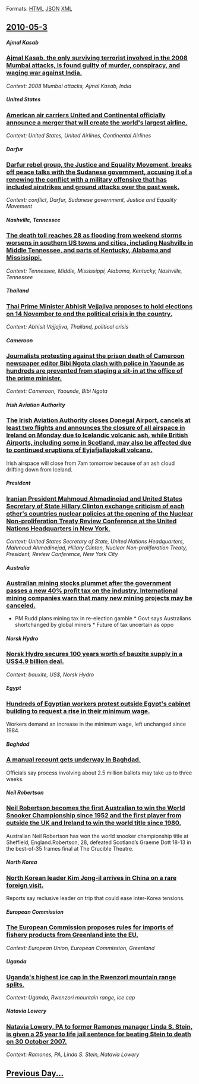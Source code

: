 
Formats: [HTML](2010/05/3/index.html)  [JSON](2010/05/3/index.json)  [XML](2010/05/3/index.xml)  

## [2010-05-3](/news/2010/05/3/index.md)

##### Ajmal Kasab
### [Ajmal Kasab, the only surviving terrorist involved in the 2008 Mumbai attacks, is found guilty of murder, conspiracy, and waging war against India. ](/news/2010/05/3/ajmal-kasab-the-only-surviving-terrorist-involved-in-the-2008-mumbai-attacks-is-found-guilty-of-murder-conspiracy-and-waging-war-against.md)
_Context: 2008 Mumbai attacks, Ajmal Kasab, India_

##### United States
### [American air carriers United and Continental officially announce a merger that will create the world's largest airline. ](/news/2010/05/3/american-air-carriers-united-and-continental-officially-announce-a-merger-that-will-create-the-world-s-largest-airline.md)
_Context: United States, United Airlines, Continental Airlines_

##### Darfur
### [Darfur rebel group, the Justice and Equality Movement, breaks off peace talks with the Sudanese government, accusing it of a renewing the conflict with a military offensive that has included airstrikes and ground attacks over the past week. ](/news/2010/05/3/darfur-rebel-group-the-justice-and-equality-movement-breaks-off-peace-talks-with-the-sudanese-government-accusing-it-of-a-renewing-the-co.md)
_Context: conflict, Darfur, Sudanese government, Justice and Equality Movement_

##### Nashville, Tennessee
### [The death toll reaches 28 as flooding from weekend storms worsens in southern US towns and cities, including Nashville in Middle Tennessee, and parts of Kentucky, Alabama and Mississippi. ](/news/2010/05/3/the-death-toll-reaches-28-as-flooding-from-weekend-storms-worsens-in-southern-us-towns-and-cities-including-nashville-in-middle-tennessee.md)
_Context: Tennessee, Middle, Mississippi, Alabama, Kentucky, Nashville, Tennessee_

##### Thailand
### [Thai Prime Minister Abhisit Vejjajiva proposes to hold elections on 14 November to end the political crisis in the country. ](/news/2010/05/3/thai-prime-minister-abhisit-vejjajiva-proposes-to-hold-elections-on-14-november-to-end-the-political-crisis-in-the-country.md)
_Context: Abhisit Vejjajiva, Thailand, political crisis_

##### Cameroon
### [Journalists protesting against the prison death of Cameroon newspaper editor Bibi Ngota clash with police in Yaounde as hundreds are prevented from staging a sit-in at the office of the prime minister. ](/news/2010/05/3/journalists-protesting-against-the-prison-death-of-cameroon-newspaper-editor-bibi-ngota-clash-with-police-in-yaounda-c-as-hundreds-are-preven.md)
_Context: Cameroon, Yaounde, Bibi Ngota_

##### Irish Aviation Authority
### [The Irish Aviation Authority closes Donegal Airport, cancels at least two flights and announces the closure of all airspace in Ireland on Monday due to Icelandic volcanic ash, while British Airports, including some in Scotland, may also be affected due to continued eruptions of Eyjafjallajokull volcano. ](/news/2010/05/3/the-irish-aviation-authority-closes-donegal-airport-cancels-at-least-two-flights-and-announces-the-closure-of-all-airspace-in-ireland-on-mo.md)
Irish airspace will close from 7am tomorrow because of an ash cloud drifting down from Iceland.

##### President
### [Iranian President Mahmoud Ahmadinejad and United States Secretary of State Hillary Clinton exchange criticism of each other's countries nuclear policies at the opening of the Nuclear Non-proliferation Treaty Review Conference at the United Nations Headquarters in New York. ](/news/2010/05/3/iranian-president-mahmoud-ahmadinejad-and-united-states-secretary-of-state-hillary-clinton-exchange-criticism-of-each-otheras-countries-nu.md)
_Context: United States Secretary of State, United Nations Headquarters, Mahmoud Ahmadinejad, Hillary Clinton, Nuclear Non-proliferation Treaty, President, Review Conference, New York City_

##### Australia
### [Australian mining stocks plummet after the government passes a new 40% profit tax on the industry. International mining companies warn that many new mining projects may be canceled. ](/news/2010/05/3/australian-mining-stocks-plummet-after-the-government-passes-a-new-40-profit-tax-on-the-industry-international-mining-companies-warn-that.md)
* PM Rudd plans mining tax in re-election gamble * Govt says Australians shortchanged by global miners * Future of tax uncertain as oppo

##### Norsk Hydro
### [Norsk Hydro secures 100 years worth of bauxite supply in a US$4.9 billion deal. ](/news/2010/05/3/norsk-hydro-secures-100-years-worth-of-bauxite-supply-in-a-us-4-9-billion-deal.md)
_Context: bauxite, US$, Norsk Hydro_

##### Egypt
### [Hundreds of Egyptian workers protest outside Egypt's cabinet building to request a rise in their minimum wage. ](/news/2010/05/3/hundreds-of-egyptian-workers-protest-outside-egypt-s-cabinet-building-to-request-a-rise-in-their-minimum-wage.md)
Workers demand an increase in the minimum wage, left unchanged since 1984.

##### Baghdad
### [A manual recount gets underway in Baghdad. ](/news/2010/05/3/a-manual-recount-gets-underway-in-baghdad.md)
Officials say process involving about 2.5 million ballots may take up to three weeks.

##### Neil Robertson
### [Neil Robertson becomes the first Australian to win the World Snooker Championship since 1952 and the first player from outside the UK and Ireland to win the world title since 1980. ](/news/2010/05/3/neil-robertson-becomes-the-first-australian-to-win-the-world-snooker-championship-since-1952-and-the-first-player-from-outside-the-uk-and-ir.md)
Australian Neil Robertson has won the world snooker championship title at Sheffield, England.Robertson, 28, defeated Scotland’s Graeme Dott 18-13 in the best-of-35 frames final at The Crucible Theatre.

##### North Korea
### [North Korean leader Kim Jong-il arrives in China on a rare foreign visit. ](/news/2010/05/3/north-korean-leader-kim-jong-il-arrives-in-china-on-a-rare-foreign-visit.md)
Reports say reclusive leader on trip that could ease inter-Korea tensions.

##### European Commission
### [The European Commission proposes rules for imports of fishery products from Greenland into the EU. ](/news/2010/05/3/the-european-commission-proposes-rules-for-imports-of-fishery-products-from-greenland-into-the-eu.md)
_Context: European Union, European Commission, Greenland_

##### Uganda
### [Uganda's highest ice cap in the Rwenzori mountain range splits. ](/news/2010/05/3/uganda-s-highest-ice-cap-in-the-rwenzori-mountain-range-splits.md)
_Context: Uganda, Rwenzori mountain range, ice cap_

##### Natavia Lowery
### [Natavia Lowery, PA to former Ramones manager Linda S. Stein, is given a 25 year to life jail sentence for beating Stein to death on 30 October 2007. ](/news/2010/05/3/natavia-lowery-pa-to-former-ramones-manager-linda-s-stein-is-given-a-25-year-to-life-jail-sentence-for-beating-stein-to-death-on-30-octob.md)
_Context: Ramones, PA, Linda S. Stein, Natavia Lowery_

## [Previous Day...](/news/2010/05/2/index.md)

